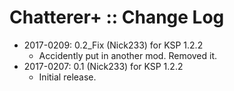 # Chatterer+ :: Change Log

* 2017-0209: 0.2_Fix (Nick233) for KSP 1.2.2
	+ Accidently put in another mod. Removed it.
* 2017-0207: 0.1 (Nick233) for KSP 1.2.2
	+ Initial release.
